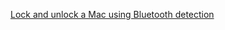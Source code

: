---
layout: post
wordpress_id: 392
wordpress_url: http://noesbueno.com/archives/392
date: '2009-12-29 18:00:29 -0600'
date_gmt: '2009-12-29 23:00:29 -0600'
body: |
  <p><a href="http://feeds.macosxhints.com/click.phdo?i=ec4abbe6597bb51580611d1218a3b90e">Lock and unlock a Mac using Bluetooth detection</a></p>
---